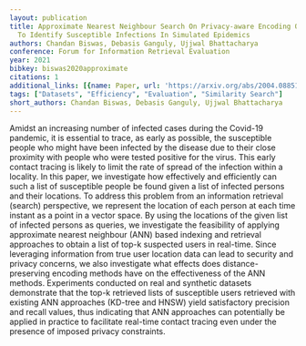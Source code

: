 ```yaml
---
layout: publication
title: Approximate Nearest Neighbour Search On Privacy-aware Encoding Of User Locations
  To Identify Susceptible Infections In Simulated Epidemics
authors: Chandan Biswas, Debasis Ganguly, Ujjwal Bhattacharya
conference: Forum for Information Retrieval Evaluation
year: 2021
bibkey: biswas2020approximate
citations: 1
additional_links: [{name: Paper, url: 'https://arxiv.org/abs/2004.08851'}]
tags: ["Datasets", "Efficiency", "Evaluation", "Similarity Search"]
short_authors: Chandan Biswas, Debasis Ganguly, Ujjwal Bhattacharya
---
```

Amidst an increasing number of infected cases during the Covid-19 pandemic,
it is essential to trace, as early as possible, the susceptible people who
might have been infected by the disease due to their close proximity with
people who were tested positive for the virus. This early contact tracing is
likely to limit the rate of spread of the infection within a locality. In this
paper, we investigate how effectively and efficiently can such a list of
susceptible people be found given a list of infected persons and their
locations. To address this problem from an information retrieval (search)
perspective, we represent the location of each person at each time instant as a
point in a vector space. By using the locations of the given list of infected
persons as queries, we investigate the feasibility of applying approximate
nearest neighbour (ANN) based indexing and retrieval approaches to obtain a
list of top-k suspected users in real-time. Since leveraging information from
true user location data can lead to security and privacy concerns, we also
investigate what effects does distance-preserving encoding methods have on the
effectiveness of the ANN methods. Experiments conducted on real and synthetic
datasets demonstrate that the top-k retrieved lists of susceptible users
retrieved with existing ANN approaches (KD-tree and HNSW) yield satisfactory
precision and recall values, thus indicating that ANN approaches can
potentially be applied in practice to facilitate real-time contact tracing even
under the presence of imposed privacy constraints.